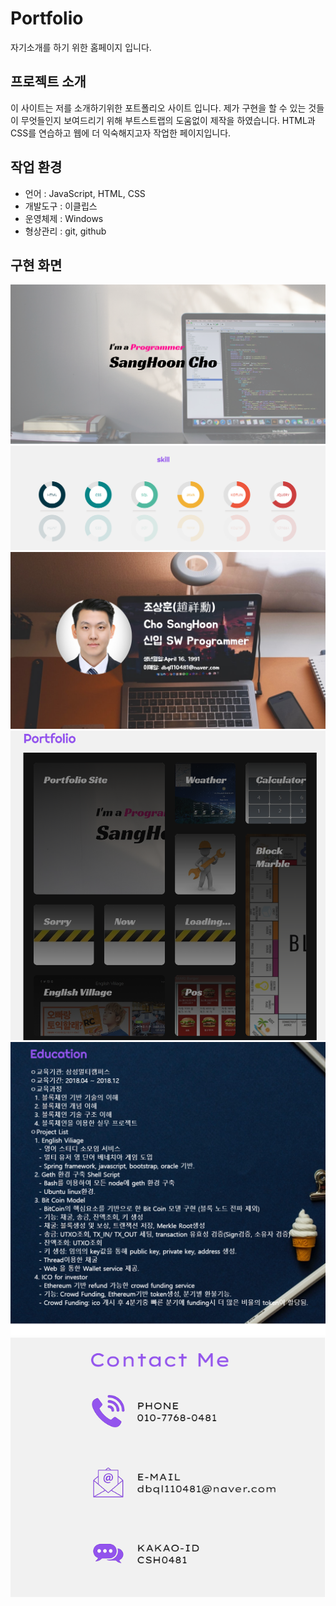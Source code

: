 # Portfolio
자기소개를 하기 위한 홈페이지 입니다.

## 프로젝트 소개
이 사이트는 저를 소개하기위한 포트폴리오 사이트 입니다.
제가 구현을 할 수 있는 것들이 무엇들인지 보여드리기 위해 부트스트랩의 도움없이 제작을 하였습니다.
HTML과 CSS를 연습하고 웹에 더 익숙해지고자 작업한 페이지입니다.

## 작업 환경
- 언어 : JavaScript, HTML, CSS
- 개발도구 : 이클립스
- 운영체제 : Windows
- 형상관리 : git, github

## 구현 화면
![](img/1.png)
![](img/2.png)
![](img/3.png)
![](img/4.png)
![](img/5.png)
![](img/6.png)
